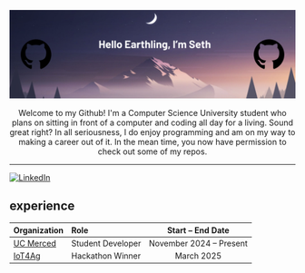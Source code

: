![Seth's Banner Image](./images/Github%20Banner.png)


<div align="center">
  Welcome to my Github! I'm a Computer Science University student who plans on sitting in front of a computer and coding all day for a living. Sound great right? In all seriousness, I do enjoy programming and am on my way to making a career out of it. In the mean time, you now have permission to check out some of my repos.
</div>

***

[![LinkedIn](https://img.shields.io/badge/LinkedIn-Profile-blue?logo=linkedin&logoColor=white)](https://www.linkedin.com/in/sethflucas/)

## experience
| Organization                                                    | Role                     | Start – End Date        |
|:----------------------------------------------------------------|:-------------------------|:-----------------------:|
| [UC Merced](https://www.ucmerced.edu)                           | Student Developer        | November 2024 – Present |
| [IoT4Ag](https://hackmerced.com)                                | Hackathon Winner         | March 2025              |
